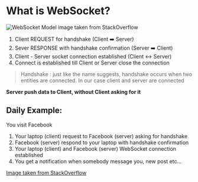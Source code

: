 # What is WebSocket?

![WebSocket Model image taken from StackOverflow](https://i.stack.imgur.com/ReJux.png)

1. Client REQUEST for handshake (Client ➡️ Server)
2. Sever RESPONSE with handshake confirmation (Server ➡️ Client)
3. Client - Server socket connection established (Client ↔️ Server)
4. Connect is established till Client or Server close the connection

> Handshake : just like the name suggests, handshake occurs when two entities are connected. In our case client and server are connected

**Server push data to Client, without Client asking for it**

## Daily Example:

You visit Facebook

1. Your laptop (client) request to Facebook (server) asking for handshake
2. Facebook (server) respond to your laptop with handshake confirmation
3. Your laptop (client) and Facebook (server) WebSocket connection established
4. You get a notification when somebody message you, new post etc...

[Image taken from StackOverflow](https://stackoverflow.com/questions/14703627/websockets-protocol-vs-http)
